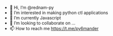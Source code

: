 - 👋 Hi, I’m @rednam-py
- 👀 I’m interested in making python ctl applications 
- 🌱 I’m currently Javascript
- 💞️ I’m looking to collaborate on ...
- 📫 How to reach me  https://t.me/py6mander

<!---
rednam-py/rednam-py is a ✨ special ✨ repository because its `README.md` (this file) appears on your GitHub profile.
You can click the Preview link to take a look at your changes.
--->
